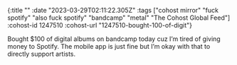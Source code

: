 {:title ""
 :date "2023-03-29T02:11:22.305Z"
 :tags ["cohost mirror" "fuck spotify" "also fuck spotify" "bandcamp" "metal" "The Cohost Global Feed"]
 :cohost-id 1247510
 :cohost-url "1247510-bought-100-of-digit"}

Bought $100 of digital albums on bandcamp today cuz I’m tired of giving money to Spotify. The mobile app is just fine but I’m okay with that to directly support artists.
